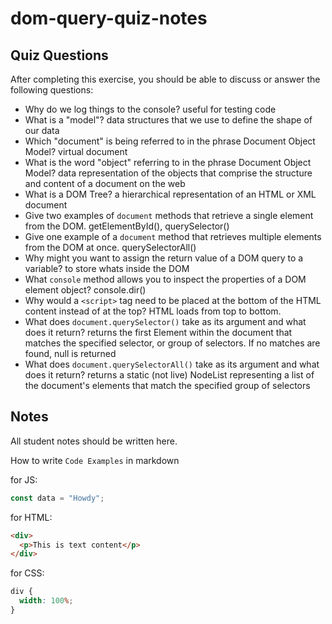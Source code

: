 # dom-query-quiz-notes

## Quiz Questions

After completing this exercise, you should be able to discuss or answer the following questions:

- Why do we log things to the console?
useful for testing code
- What is a "model"?
data structures that we use to define the shape of our data
- Which "document" is being referred to in the phrase Document Object Model?
virtual document
- What is the word "object" referring to in the phrase Document Object Model?
data representation of the objects that comprise the structure and content of a document on the web
- What is a DOM Tree?
a hierarchical representation of an HTML or XML document
- Give two examples of `document` methods that retrieve a single element from the DOM.
getElementById(), querySelector()
- Give one example of a `document` method that retrieves multiple elements from the DOM at once.
querySelectorAll()
- Why might you want to assign the return value of a DOM query to a variable?
to store whats inside the DOM
- What `console` method allows you to inspect the properties of a DOM element object?
console.dir()
- Why would a `<script>` tag need to be placed at the bottom of the HTML content instead of at the top?
HTML loads from top to bottom.
- What does `document.querySelector()` take as its argument and what does it return?
returns the first Element within the document that matches the specified selector, or group of selectors. If no matches are found, null is returned
- What does `document.querySelectorAll()` take as its argument and what does it return?
returns a static (not live) NodeList representing a list of the document's elements that match the specified group of selectors

## Notes

All student notes should be written here.


How to write `Code Examples` in markdown

for JS:

```javascript
const data = "Howdy";
```

for HTML:

```html
<div>
  <p>This is text content</p>
</div>
```

for CSS:

```css
div {
  width: 100%;
}
```
